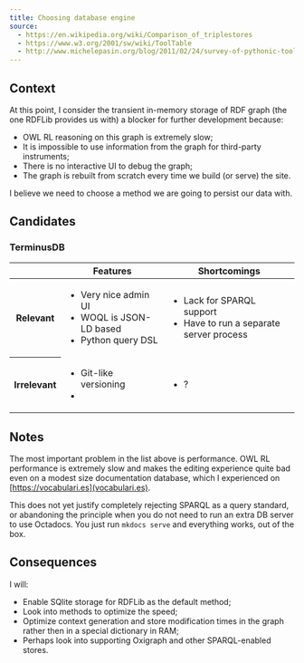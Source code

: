 ```yaml
---
title: Choosing database engine
source:
  - https://en.wikipedia.org/wiki/Comparison_of_triplestores
  - https://www.w3.org/2001/sw/wiki/ToolTable
  - http://www.michelepasin.org/blog/2011/02/24/survey-of-pythonic-tools-for-rdf-and-linked-data-programming/
---
```


## Context

At this point, I consider the transient in-memory storage of RDF graph (the one RDFLib provides us with) a blocker for further development because:

- OWL RL reasoning on this graph is extremely slow;
- It is impossible to use information from the graph for third-party instruments;
- There is no interactive UI to debug the graph;
- The graph is rebuilt from scratch every time we build (or serve) the site.

I believe we need to choose a method we are going to persist our data with.

## Candidates

### TerminusDB

<table>
  <thead>
    <tr>
      <th></th>
      <th>Features</th>
      <th>Shortcomings</th>
    <tr>
  </thead>
  <tbody>
    <tr>
      <th>Relevant</th>
      <td>
        <ul>
          <li>Very nice admin UI</li>
          <li>WOQL is JSON-LD based</li>
          <li>Python query DSL</li>
        </ul>
      </td>
      <td>
        <ul>
          <li>Lack for SPARQL support</li>
          <li>Have to run a separate server process</li>
        </ul>
      </td>
    </tr>
    <tr>
      <th>Irrelevant</th>
      <td>
        <ul>
          <li>Git-like versioning</li>
          <li></li>
        </ul>
      </td>
      <td>
        <ul>
          <li>?</li>
        </ul>
      </td>
    </tr>
  </tbody>
</table>

## Notes

The most important problem in the list above is performance. OWL RL performance is extremely slow and makes the editing experience quite bad even on a modest size documentation database, which I experienced on [https://vocabulari.es](vocabulari.es). 

This does not yet justify completely rejecting SPARQL as a query standard, or abandoning the principle when you do not need to run an extra DB server to use Octadocs. You just run `mkdocs serve` and everything works, out of the box. 

## Consequences

I will:

- Enable SQlite storage for RDFLib as the default method;
- Look into methods to optimize the speed;
- Optimize context generation and store modification times in the graph rather then in a special dictionary in RAM;
- Perhaps look into supporting Oxigraph and other SPARQL-enabled stores.
